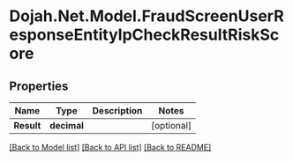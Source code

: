 # Dojah.Net.Model.FraudScreenUserResponseEntityIpCheckResultRiskScore

## Properties

Name | Type | Description | Notes
------------ | ------------- | ------------- | -------------
**Result** | **decimal** |  | [optional] 

[[Back to Model list]](../README.md#documentation-for-models) [[Back to API list]](../README.md#documentation-for-api-endpoints) [[Back to README]](../README.md)

